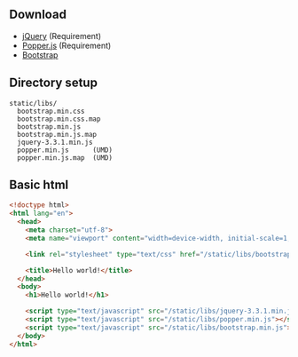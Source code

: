 ---
---

## Download
- [jQuery](https://jquery.com/download/) (Requirement)
- [Popper.js](https://github.com/FezVrasta/popper.js/releases) (Requirement)
- [Bootstrap](https://getbootstrap.com/docs/4.0/getting-started/download/)

## Directory setup
```
static/libs/
  bootstrap.min.css
  bootstrap.min.css.map
  bootstrap.min.js
  bootstrap.min.js.map
  jquery-3.3.1.min.js
  popper.min.js      (UMD)
  popper.min.js.map  (UMD)
```

## Basic html
```html
<!doctype html>
<html lang="en">
  <head>
    <meta charset="utf-8">
    <meta name="viewport" content="width=device-width, initial-scale=1, shrink-to-fit=no">

    <link rel="stylesheet" type="text/css" href="/static/libs/bootstrap.min.css">

    <title>Hello world!</title>
  </head>
  <body>
    <h1>Hello world!</h1>

    <script type="text/javascript" src="/static/libs/jquery-3.3.1.min.js"></script>
    <script type="text/javascript" src="/static/libs/popper.min.js"></script>
    <script type="text/javascript" src="/static/libs/bootstrap.min.js"></script>
  </body>
</html>
```

